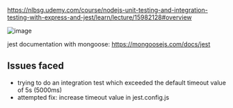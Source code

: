 https://nlbsg.udemy.com/course/nodejs-unit-testing-and-integration-testing-with-express-and-jest/learn/lecture/15982128#overview

![image](https://user-images.githubusercontent.com/16322250/192492630-c898de0d-4a71-48ed-babe-91234cb5b21d.png)

jest documentation with mongoose:
https://mongoosejs.com/docs/jest

## Issues faced

- trying to do an integration test which exceeded the default timeout value of 5s (5000ms)
- attempted fix: increase timeout value in jest.config.js
